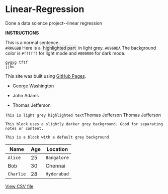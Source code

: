 # Linear-Regression
Done a data science project--linear regression

**INSTRUCTIONS**

This is a normal sentence.  
`#RRGGBB` Here is a <span style="background-color: #f0f0f0; padding: 2px 4px;">highlighted part</span> in light grey.
`#0969DA`
The background color is `#ffffff` for light mode and `#000000` for dark mode.
```
gygyg tftf
jjhu
```
This site was built using [GitHub Pages](https://pages.github.com/).
- George Washington
* John Adams
+ Thomas Jefferson

`This is light grey highlighted text`Thomas Jefferson Thomas Jefferson

`` This block uses a slightly darker grey background. Good for separating notes or content. ``


```
This is a block with a default grey background
```

| Name     | Age | Location   |
|----------|-----|------------|
| `Alice`    | 25  | ```Bangalore```  |
| Bob      | 30  | Chennai    |
| ```Charlie```  | 28  | `Hyderabad`  |



[View CSV file](./data/myfile.csv)


